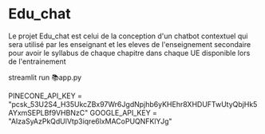 # Edu_chat
Le projet Edu_chat est celui de la conception d'un chatbot contextuel qui sera utilisé par les enseignant et les eleves de l'enseignement secondaire pour avoir le syllabus de chaque chapitre dans chaque UE disponible lors de l'entrainement


streamlit run 📚app.py

PINECONE_API_KEY = "pcsk_53U2S4_H35UkcZBx97Wr6JgdNpjhb6yKHEhr8XHDUFTwUtyQbjHk5AYxmSEPLBf9VHBNzC"
GOOGLE_API_KEY = "AIzaSyAzPkQdUlVtp3iqre6lxMACoPUQNFKlYJg"
